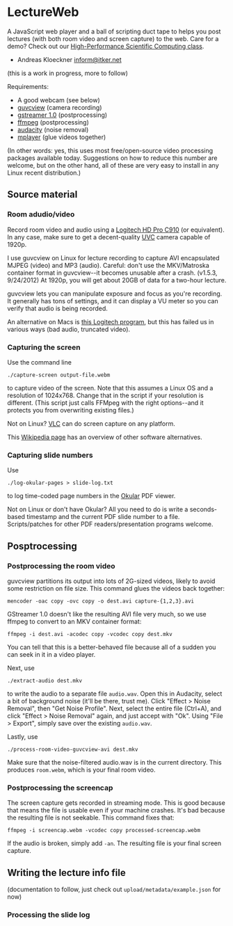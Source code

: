 # LectureWeb

A JavaScript web player and a ball of scripting duct tape to helps you post
lectures (with both room video and screen capture) to the web. Care for a demo?
Check out our [High-Performance Scientific Computing
class](http://wiki.tiker.net/Teaching/HPC2012).

- Andreas Kloeckner <inform@itker.net>

(this is a work in progress, more to follow)

Requirements:

* A good webcam (see below)
* [guvcview](http://guvcview.sourceforge.net/) (camera recording)
* [gstreamer 1.0](http://gstreamer.org) (postprocessing)
* [ffmpeg](http://ffmpeg.org) (postprocessing)
* [audacity](http://audacity.sourceforge.net/) (noise removal)
* [mplayer](https://en.wikipedia.org/wiki/MPlayer) (glue videos together)

(In other words: yes, this uses most free/open-source video processing packages
available today. Suggestions on how to reduce this number are welcome, but on
the other hand, all of these are very easy to install in any Linux recent
distribution.)

## Source material

### Room adudio/video

Record room video and audio using a [Logitech HD Pro
C910](http://www.amazon.com/Logitech-HD-Pro-Webcam-C910/dp/B003M2YT96)  (or
equivalent). In any case, make sure to get a decent-quality
[UVC](https://en.wikipedia.org/wiki/USB_video_device_class) camera capable of
1920p.

I use guvcview on Linux for lecture recording to capture AVI encapsulated MJPEG
(video) and MP3 (audio). Careful: don't use the MKV/Matroska container format
in guvcview--it becomes unusable after a crash. (v1.5.3, 9/24/2012) At 1920p,
you will get about 20GB of data for a two-hour lecture.

guvcview lets you can manipulate exposure and focus as you're recording. It
generally has tons of settings, and it can display a VU meter so you can verify
that audio is being recorded.

An alternative on Macs is [this Logitech
program](http://www.logitech.com/en-us/435/6816?section=downloads&bit=&osid=9),
but this has failed us in various ways (bad audio, truncated video).

### Capturing the screen

Use the command line

    ./capture-screen output-file.webm

to capture video of the screen. Note that this assumes a Linux OS and a
resolution of 1024x768. Change that in the script if your resolution is
different. (This script just calls FFMpeg with the right options--and it
protects you from overwriting existing files.)

Not on Linux? [VLC](http://www.wikihow.com/Screen-Capture-to-File-Using-VLC)
can do screen capture on any platform.

This [Wikipedia
page](https://en.wikipedia.org/wiki/Comparison_of_screencasting_software) has
an overview of other software alternatives.

### Capturing slide numbers

Use

    ./log-okular-pages > slide-log.txt

to log time-coded page numbers in the
[Okular](https://en.wikipedia.org/wiki/Okular) PDF viewer.

Not on Linux or don't have Okular? All you need to do is write a seconds-based
timestamp and the current PDF slide number to a file. Scripts/patches for other
PDF readers/presentation programs welcome.

## Posptrocessing

### Postprocessing the room video

guvcview partitions its output into lots of 2G-sized videos, likely to avoid
some restriction on file size. This command glues the videos back together:

    mencoder -oac copy -ovc copy -o dest.avi capture-{1,2,3}.avi

GStreamer 1.0 doesn't like the resulting AVI file very much, so we use ffmpeg
to convert to an MKV container format:

    ffmpeg -i dest.avi -acodec copy -vcodec copy dest.mkv

You can tell that this is a better-behaved file because all of a sudden you can
seek in it in a video player.

Next, use

    ./extract-audio dest.mkv

to write the audio to a separate file `audio.wav`. Open this in Audacity,
select a bit of background noise (it'll be there, trust me). Click "Effect >
Noise Removal", then "Get Noise Profile". Next, select the entire file
(Ctrl+A), and click "Effect > Noise Removal" again, and just accept with "Ok".
Using "File > Export", simply save over the existing `audio.wav`.

Lastly, use

    ./process-room-video-guvcview-avi dest.mkv

Make sure that the noise-filtered audio.wav is in the current directory. This produces
`room.webm`, which is your final room video.

### Postprocessing the screencap

The screen capture gets recorded in streaming mode. This is good because that
means the file is usable even if your machine crashes. It's bad because the
resulting file is not seekable. This command fixes that:

    ffmpeg -i screencap.webm -vcodec copy processed-screencap.webm

If the audio is broken, simply add `-an`. The resulting file is your final
screen capture.

## Writing the lecture info file

(documentation to follow, just check out `upload/metadata/example.json` for now)

### Processing the slide log
